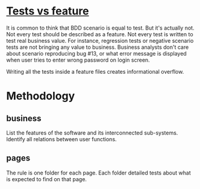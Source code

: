 # [Tests vs feature](https://codecept.io/bdd/#tests-vs-features)

It is common to think that BDD scenario is equal to test. But it's actually not.
Not every test should be described as a feature.
Not every test is written to test real business value.
For instance, regression tests or negative scenario tests are not bringing any value to business. Business analysts don't care about scenario reproducing bug #13, or what error message is displayed when user tries to enter wrong password on login screen.

Writing all the tests inside a feature files creates informational overflow.

# Methodology

## business

List the features of the software and its interconnected sub-systems.
Identify all relations between user functions.

## pages

The rule is one folder for each page.
Each folder detailed tests about what is expected to find on that page.
